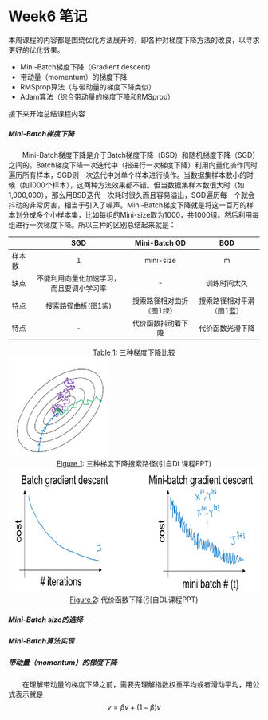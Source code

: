 <script type="text/javascript" async src="https://cdn.mathjax.org/mathjax/latest/MathJax.js?config=TeX-MML-AM_CHTML"> </script>
# Week6 笔记
本周课程的内容都是围绕优化方法展开的，即各种对梯度下降方法的改良，以寻求更好的优化效果。
- Mini-Batch梯度下降（Gradient descent）
- 带动量（momentum）的梯度下降
- RMSprop算法（与带动量的梯度下降类似）
- Adam算法（综合带动量的梯度下降和RMSprop）

接下来开始总结课程内容
##### Mini-Batch梯度下降
&emsp;&emsp;Mini-Batch梯度下降是介于Batch梯度下降（BSD）和随机梯度下降（SGD）之间的。Batch梯度下降一次迭代中（指进行一次梯度下降）利用向量化操作同时遍历所有样本，SGD则一次迭代中对单个样本进行操作。当数据集样本数小的时候（如1000个样本），这两种方法效果都不错。但当数据集样本数很大时（如1,000,000），那么用BSD迭代一次耗时很久而且容易溢出，SGD遍历每一个就会抖动的非常厉害，相当于引入了噪声。Mini-Batch梯度下降就是将这一百万的样本划分成多个小样本集，比如每组的Mini-size取为1000，共1000组。然后利用每组进行一次梯度下降。所以三种的区别总结起来就是：  

| |SGD|Mini-Batch GD|BGD|
|:-|:-:|:-:|:-:|
|样本数|1|mini-size|m|
|缺点|不能利用向量化加速学习，而且要调小学习率|-|训练时间太久|
|特点|搜索路径曲折(图1紫)|搜索路径相对曲折（图1绿）|搜索路径相对平滑（图1蓝）|
|特点|-|代价函数抖动着下降|代价函数光滑下降|
<caption><center> <u>Table 1</u>: 三种梯度下降比较</center></caption>

<img src="https://github.com/Anglepsw/Notebook-on-Deep-Learning-Study/raw/week6_temp/images/06-01-搜索路径.PNG " style="width:200px;height:200px;">
<caption><center> <u>Figure 1</u>: 三种梯度下降搜索路径(引自DL课程PPT)</center></caption>
<img src="https://github.com/Anglepsw/Notebook-on-Deep-Learning-Study/raw/week6_temp/images/06-02-代价函数下降.PNG" style="width:700px;height:250px;">
<caption><center> <u>Figure 2</u>: 代价函数下降(引自DL课程PPT)</center></caption>

##### Mini-Batch size的选择
##### Mini-Batch算法实现

##### 带动量（momentum）的梯度下降
&emsp;&emsp;在理解带动量的梯度下降之前，需要先理解指数权重平均或者滑动平均，用公式表示就是
$$v=\beta v+(1-\beta)v$$
